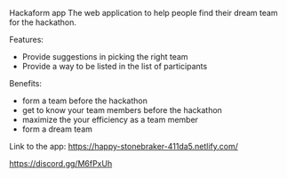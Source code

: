 Hackaform app
The web application to help people find their dream team for the hackathon.


Features: 
- Provide suggestions in picking the right team
- Provide a way to be listed in the list of participants


Benefits:
- form a team before the hackathon 
- get to know your team members before the hackathon
- maximize the your efficiency as a team member
- form a dream team
 

Link to the app: https://happy-stonebraker-411da5.netlify.com/

https://discord.gg/M6fPxUh
